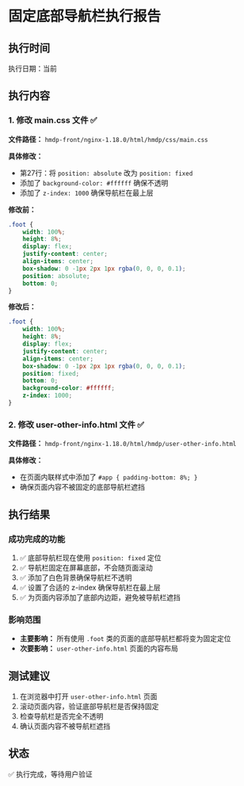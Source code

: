 # 固定底部导航栏执行报告

## 执行时间
执行日期：当前

## 执行内容

### 1. 修改 main.css 文件 ✅
**文件路径：** `hmdp-front/nginx-1.18.0/html/hmdp/css/main.css`

**具体修改：**
- 第27行：将 `position: absolute` 改为 `position: fixed`
- 添加了 `background-color: #ffffff` 确保不透明
- 添加了 `z-index: 1000` 确保导航栏在最上层

**修改前：**
```css
.foot {
    width: 100%;
    height: 8%;
    display: flex;
    justify-content: center;
    align-items: center;
    box-shadow: 0 -1px 2px 1px rgba(0, 0, 0, 0.1);
    position: absolute;
    bottom: 0;
}
```

**修改后：**
```css
.foot {
    width: 100%;
    height: 8%;
    display: flex;
    justify-content: center;
    align-items: center;
    box-shadow: 0 -1px 2px 1px rgba(0, 0, 0, 0.1);
    position: fixed;
    bottom: 0;
    background-color: #ffffff;
    z-index: 1000;
}
```

### 2. 修改 user-other-info.html 文件 ✅
**文件路径：** `hmdp-front/nginx-1.18.0/html/hmdp/user-other-info.html`

**具体修改：**
- 在页面内联样式中添加了 `#app { padding-bottom: 8%; }`
- 确保页面内容不被固定的底部导航栏遮挡

## 执行结果

### 成功完成的功能
1. ✅ 底部导航栏现在使用 `position: fixed` 定位
2. ✅ 导航栏固定在屏幕底部，不会随页面滚动
3. ✅ 添加了白色背景确保导航栏不透明
4. ✅ 设置了合适的 z-index 确保导航栏在最上层
5. ✅ 为页面内容添加了底部内边距，避免被导航栏遮挡

### 影响范围
- **主要影响：** 所有使用 `.foot` 类的页面的底部导航栏都将变为固定定位
- **次要影响：** `user-other-info.html` 页面的内容布局

## 测试建议
1. 在浏览器中打开 `user-other-info.html` 页面
2. 滚动页面内容，验证底部导航栏是否保持固定
3. 检查导航栏是否完全不透明
4. 确认页面内容不被导航栏遮挡

## 状态
✅ 执行完成，等待用户验证